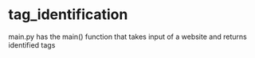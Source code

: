 # tag_identification

main.py has the main() function that takes input of a website and returns identified tags

